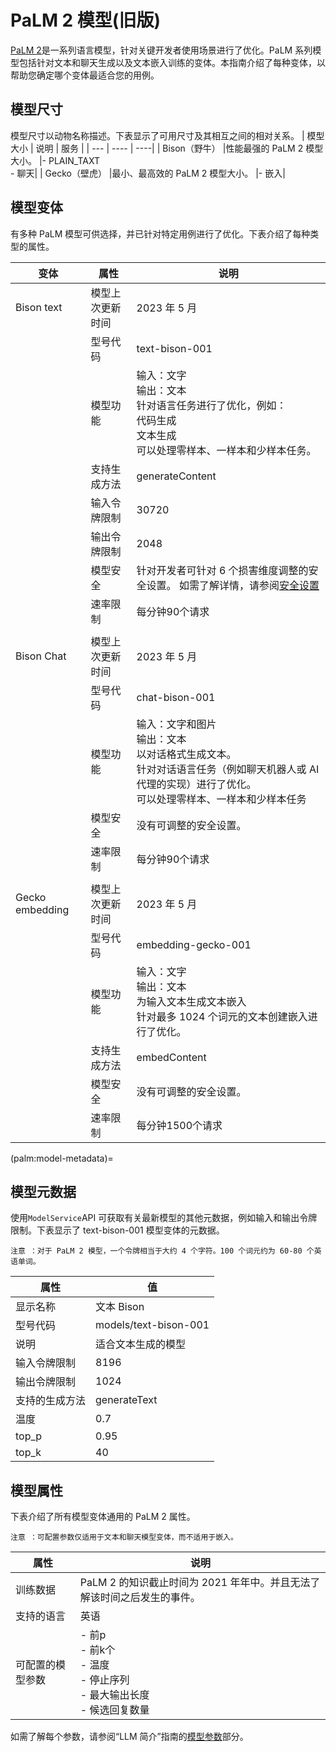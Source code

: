 # PaLM 2 模型(旧版)
[PaLM 2](https://ai.google/discover/palm2/?hl=zh-cn)是一系列语言模型，针对关键开发者使用场景进行了优化。PaLM 系列模型包括针对文本和聊天生成以及文本嵌入训练的变体。本指南介绍了每种变体，以帮助您确定哪个变体最适合您的用例。

## 模型尺寸
模型尺寸以动物名称描述。下表显示了可用尺寸及其相互之间的相对关系。
| 模型大小 | 说明 | 服务 |
| --- | ---- | ----|
| Bison（野牛） |性能最强的 PaLM 2 模型大小。 |- PLAIN_TAXT<br>- 聊天|
| Gecko（壁虎） |最小、最高效的 PaLM 2 模型大小。 |- 嵌入|


## 模型变体
有多种 PaLM 模型可供选择，并已针对特定用例进行了优化。下表介绍了每种类型的属性。

| 变体 | 属性 | 说明 |
| --- | ---- | ----|
| Bison text |模型上次更新时间 | 2023 年 5 月|
| | 型号代码| text-bison-001|
| | 模型功能| 输入：文字<br>输出：文本<br>针对语言任务进行了优化，例如：<br><tab>代码生成<br><tab>文本生成<br>可以处理零样本、一样本和少样本任务。|
| | 支持生成方法| generateContent|
| | 输入令牌限制| 30720 |
| | 输出令牌限制| 2048|
| | 模型安全| 针对开发者可针对 6 个损害维度调整的安全设置。 如需了解详情，请参阅[安全设置](../safety_setting_gemini.ipynb)|
| | 速率限制| 每分钟90个请求|
|||
|Bison Chat |模型上次更新时间 | 2023 年 5 月|
| | 型号代码| chat-bison-001|
| | 模型功能| 输入：文字和图片<br>输出：文本<br>以对话格式生成文本。<br>针对对话语言任务（例如聊天机器人或 AI 代理的实现）进行了优化。<br>可以处理零样本、一样本和少样本任务|
| | 模型安全| 没有可调整的安全设置。 |
| | 速率限制| 每分钟90个请求|
|||
| Gecko embedding |模型上次更新时间 | 2023 年 5 月|
| | 型号代码| embedding-gecko-001|
| | 模型功能| 输入：文字<br>输出：文本<br>为输入文本生成文本嵌入<br>针对最多 1024 个词元的文本创建嵌入进行了优化。|
| | 支持生成方法| embedContent|
| | 模型安全| 没有可调整的安全设置。 |
| | 速率限制| 每分钟1500个请求|

(palm:model-metadata)=
## 模型元数据
使用`ModelService`API 可获取有关最新模型的其他元数据，例如输入和输出令牌限制。下表显示了 text-bison-001 模型变体的元数据。
```{tip}
注意 ：对于 PaLM 2 模型，一个令牌相当于大约 4 个字符。100 个词元约为 60-80 个英语单词。
```
| 属性 | 值 |
|--- | --- |
|显示名称 | 	文本 Bison |
|型号代码 | 	models/text-bison-001 |
|说明 | 	适合文本生成的模型 |
|输入令牌限制 | 	8196 |
|输出令牌限制 | 	1024 |
|支持的生成方法  |	generateText |
|温度  |	0.7 |
|top_p  |	0.95 |
|top_k 	 |40 |
## 模型属性
下表介绍了所有模型变体通用的 PaLM 2 属性。
```{tip}
注意 ：可配置参数仅适用于文本和聊天模型变体，而不适用于嵌入。
```

|属性| 	说明|
|--- | --- |
|训练数据| PaLM 2 的知识截止时间为 2021 年年中。并且无法了解该时间之后发生的事件。 |
|支持的语言| 	英语|
|可配置的模型参数| - 前p<br>- 前k个<br>- 温度<br>- 停止序列<br>- 最大输出长度<br>- 候选回复数量|

如需了解每个参数，请参阅“LLM 简介”指南的[模型参数](model_parameters)部分。
